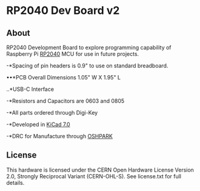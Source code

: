 # RP2040 Dev Board v2
## About
RP2040 Development Board to explore programming capability of Raspberry Pi [RP2040](https://www.raspberrypi.com/products/rp2040/) MCU for use in future projects.

-*Spacing of pin headers is 0.9" to use on standard breadboard.

••*PCB Overall Dimensions 1.05" W X 1.95" L

..*USB-C Interface

-*Resistors and Capacitors are 0603 and 0805

-*All parts ordered through Digi-Key

-*Developed in [KiCad 7.0](https://www.kicad.org/)

-*DRC for Manufacture through [OSHPARK](https://oshpark.com/)

## License
This hardware is licensed under the CERN Open Hardware License Version 2.0, Strongly Reciprocal Variant (CERN-OHL-S). See license.txt for full details.

